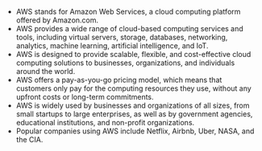 
-   AWS stands for Amazon Web Services, a cloud computing platform offered by Amazon.com.
-   AWS provides a wide range of cloud-based computing services and tools, including virtual servers, storage, databases, networking, analytics, machine learning, artificial intelligence, and IoT.
-   AWS is designed to provide scalable, flexible, and cost-effective cloud computing solutions to businesses, organizations, and individuals around the world.
-   AWS offers a pay-as-you-go pricing model, which means that customers only pay for the computing resources they use, without any upfront costs or long-term commitments.
-   AWS is widely used by businesses and organizations of all sizes, from small startups to large enterprises, as well as by government agencies, educational institutions, and non-profit organizations.
-   Popular companies using AWS include Netflix, Airbnb, Uber, NASA, and the CIA.
